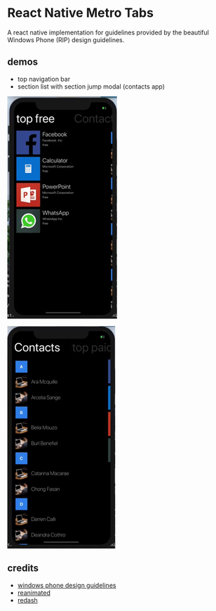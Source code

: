 # React Native Metro Tabs

A react native implementation for guidelines provided by the beautiful Windows Phone (RIP) design guidelines.

## demos

- top navigation bar
- section list with section jump modal (contacts app)

![ios](./screenshots/metro_tabs.gif?raw=true "ios")

![ios](./screenshots/contacts.gif?raw=true "ios")

## credits

- [windows phone design guidelines](https://blogs.msdn.microsoft.com/africaapps/2014/03/08/uxui-guidelines-for-windows-phone-8/)
- [reanimated](https://github.com/software-mansion/react-native-reanimated)
- [redash](https://github.com/wcandillon/react-native-redash)
